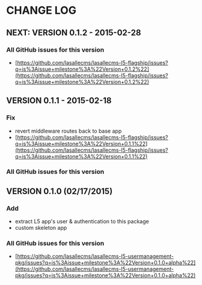 # CHANGE LOG


## NEXT: VERSION 0.1.2 - 2015-02-28

### All GitHub issues for this version
* [https://github.com/lasallecms/lasallecms-l5-flagship/issues?q=is%3Aissue+milestone%3A%22Version+0.1.2%22](https://github.com/lasallecms/lasallecms-l5-flagship/issues?q=is%3Aissue+milestone%3A%22Version+0.1.2%22)


## VERSION 0.1.1 - 2015-02-18

### Fix

* revert middleware routes back to base app
* [https://github.com/lasallecms/lasallecms-l5-flagship/issues?q=is%3Aissue+milestone%3A%22Version+0.1.1%22](https://github.com/lasallecms/lasallecms-l5-flagship/issues?q=is%3Aissue+milestone%3A%22Version+0.1.1%22)

### All GitHub issues for this version

## VERSION 0.1.0 (02/17/2015)

### Add

* extract L5 app's user & authentication to this package
* custom skeleton app

### All GitHub issues for this version
* [https://github.com/lasallecms/lasallecms-l5-usermanagement-pkg/issues?q=is%3Aissue+milestone%3A%22Version+0.1.0+alpha%22](https://github.com/lasallecms/lasallecms-l5-usermanagement-pkg/issues?q=is%3Aissue+milestone%3A%22Version+0.1.0+alpha%22)




